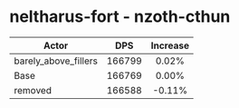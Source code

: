 # neltharus-fort - nzoth-cthun
| Actor | DPS | Increase |
|---|:---:|:---:|
|barely_above_fillers|166799|0.02%|
|Base|166769|0.00%|
|removed|166588|-0.11%|
